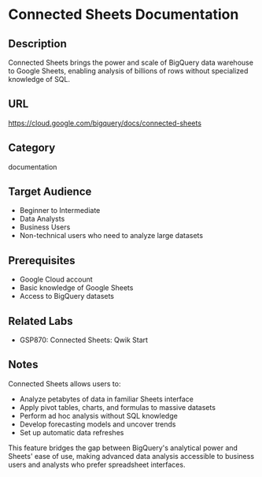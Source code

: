 # Connected Sheets Documentation

## Description
Connected Sheets brings the power and scale of BigQuery data warehouse to Google Sheets, enabling analysis of billions of rows without specialized knowledge of SQL.

## URL
https://cloud.google.com/bigquery/docs/connected-sheets

## Category
documentation

## Target Audience
- Beginner to Intermediate
- Data Analysts
- Business Users
- Non-technical users who need to analyze large datasets

## Prerequisites
- Google Cloud account
- Basic knowledge of Google Sheets
- Access to BigQuery datasets

## Related Labs
- GSP870: Connected Sheets: Qwik Start

## Notes
Connected Sheets allows users to:
- Analyze petabytes of data in familiar Sheets interface
- Apply pivot tables, charts, and formulas to massive datasets
- Perform ad hoc analysis without SQL knowledge
- Develop forecasting models and uncover trends
- Set up automatic data refreshes

This feature bridges the gap between BigQuery's analytical power and Sheets' ease of use, making advanced data analysis accessible to business users and analysts who prefer spreadsheet interfaces.
